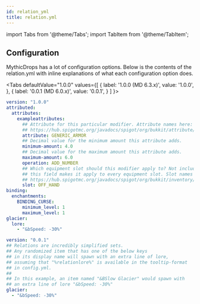 ```yaml
---
id: relation_yml
title: relation.yml
---
```


import Tabs from '@theme/Tabs';
import TabItem from '@theme/TabItem';

## Configuration

MythicDrops has a lot of configuration options. Below is the contents of the
relation.yml with inline explanations of what each configuration option does.

<Tabs
defaultValue="1.0.0"
values={[
{ label: '1.0.0 (MD 6.3.x)', value: '1.0.0', },
{ label: '0.0.1 (MD 6.0.x)', value: '0.0.1', }
]
}>
<TabItem value="1.0.0">

```yaml
version: "1.0.0"
attributed:
  attributes:
    exampleattributes:
      ## Attribute for this particular modifier. Attribute names here:
      ## https://hub.spigotmc.org/javadocs/spigot/org/bukkit/attribute/Attribute.html
      attribute: GENERIC_ARMOR
      ## Decimal value for the minimum amount this attribute adds.
      minimum-amount: 4.0
      ## Decimal value for the maximum amount this attribute adds.
      maximum-amount: 6.0
      operation: ADD_NUMBER
      ## Which equipment slot should this modifier apply to? Not including
      ## this field makes it apply to every equipment slot. Slot names here:
      ## https://hub.spigotmc.org/javadocs/spigot/org/bukkit/inventory/EquipmentSlot.html
      slot: OFF_HAND
binding:
  enchantments:
    BINDING_CURSE:
      minimum_level: 1
      maximum_level: 1
glacier:
  lore:
    - "&bSpeed: -30%"
```

</TabItem>
<TabItem value="0.0.1">

```yaml
version: "0.0.1"
## Relations are incredibly simplified sets.
## Any randomized item that has one of the below keys
## in its display name will spawn with an extra line of lore,
## assuming that "%relationlore%" is available in the tooltip-format
## in config.yml.
##
## In this example, an item named "&BSlow Glacier" would spawn with
## an extra line of lore "&bSpeed: -30%"
glacier:
  - "&bSpeed: -30%"
```

</TabItem>
</Tabs>
